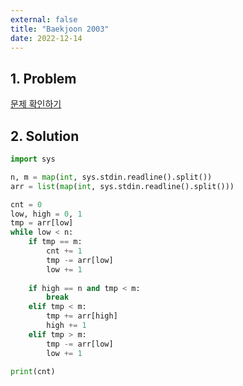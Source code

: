 ```yaml
---
external: false
title: "Baekjoon 2003"
date: 2022-12-14
---
```


## 1. Problem

[문제 확인하기](https://www.acmicpc.net/problem/2003)

## 2. Solution

```python
import sys

n, m = map(int, sys.stdin.readline().split())
arr = list(map(int, sys.stdin.readline().split()))

cnt = 0
low, high = 0, 1
tmp = arr[low]
while low < n:
    if tmp == m:
        cnt += 1
        tmp -= arr[low]
        low += 1
    
    if high == n and tmp < m:
        break
    elif tmp < m:
        tmp += arr[high]
        high += 1
    elif tmp > m:
        tmp -= arr[low]
        low += 1

print(cnt)
```
